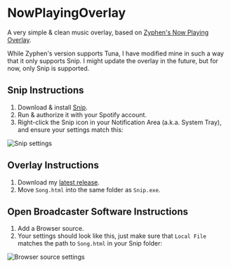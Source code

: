 # NowPlayingOverlay

A very simple & clean music overlay, based on [Zyphen's Now Playing Overlay](https://obsproject.com/forum/resources/zyphens-now-playing-overlay.1026/).

While Zyphen's version supports Tuna, I have modified mine in such a way that it only supports Snip. I might update the overlay in the future, but for now, only Snip is supported.

## Snip Instructions
1. Download & install [Snip](https://github.com/dlrudie/Snip).
2. Run & authorize it with your Spotify account.
3. Right-click the Snip icon in your Notification Area (a.k.a. System Tray), and ensure your settings match this: 

![Snip settings](https://i.imgur.com/NuGh999.png)

## Overlay Instructions
1. Download my [latest release](https://github.com/kehlankrumme/NowPlayingOverlay/releases/latest).
2. Move `Song.html` into the same folder as `Snip.exe`.

## Open Broadcaster Software Instructions
1. Add a Browser source.
2. Your settings should look like this, just make sure that `Local File` matches the path to `Song.html` in your Snip folder: 

![Browser source settings](https://i.imgur.com/I5AEBFu.png)
